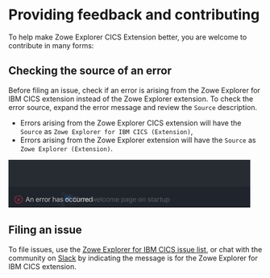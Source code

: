 # Providing feedback and contributing

To help make Zowe Explorer CICS Extension better, you are welcome to contribute in many forms:

## Checking the source of an error

Before filing an issue, check if an error is arising from the Zowe Explorer for IBM CICS extension instead of the Zowe Explorer extension. To check the error source, expand the error message and review the `Source` description.

- Errors arising from the Zowe Explorer CICS extension will have the `Source` as `Zowe Explorer for IBM CICS (Extension)`,
- Errors arising from the Zowe Explorer extension will have the `Source` as `Zowe Explorer (Extension)`.

![Image that shows how to check the error source](../images/ze-cics/expand-error-cics.gif)

## Filing an issue

To file issues, use the [Zowe Explorer for IBM CICS issue list](https://github.com/zowe/vscode-extension-for-cics/issues), or chat with the community on [Slack](https://openmainframeproject.slack.com/archives/CUVE37Z5F) by indicating the message is for the Zowe Explorer for IBM CICS extension.
